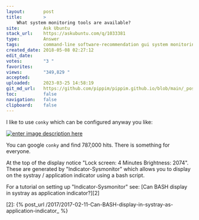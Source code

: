 ```yaml
---
layout:       post
title:        >
    What system monitoring tools are available?
site:         Ask Ubuntu
stack_url:    https://askubuntu.com/q/1033381
type:         Answer
tags:         command-line software-recommendation gui system monitoring conky
created_date: 2018-05-08 02:27:12
edit_date:    
votes:        "3 "
favorites:    
views:        "349,829 "
accepted:     
uploaded:     2023-03-25 14:58:19
git_md_url:   https://github.com/pippim/pippim.github.io/blob/main/_posts/2018/2018-05-08-What-system-monitoring-tools-are-available_.md
toc:          false
navigation:   false
clipboard:    false
---
```


I like to use `conky` which can be configured anyway you like:

[![enter image description here][1]][1]

You can google `conky` and find 787,000 hits. There is something for everyone.

At the top of the display notice "Lock screen: 4 Minutes  Brightness: 2074". These are generated by "Indicator-Sysmonitor" which allows you to display on the systray / application indicator using a bash script.

For a tutorial on setting up "Indicator-Sysmonitor" see: [Can BASH display in systray as application indicator?][2]


  [1]: https://i.stack.imgur.com/uvvZ6.gif
  [2]: {% post_url /2017/2017-02-11-Can-BASH-display-in-systray-as-application-indicator_ %}
